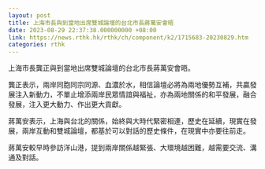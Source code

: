 ```yaml
---
layout: post
title: 上海市長與到當地出席雙城論壇的台北市長蔣萬安會晤
date: 2023-08-29 22:37:38.000000000 +08:00
link: https://news.rthk.hk/rthk/ch/component/k2/1715683-20230829.htm
categories: rthk
---
```


上海市長龔正與到當地出席雙城論壇的台北市長蔣萬安會晤。

龔正表示，兩岸同胞同宗同源、血濃於水，相信論壇必將為兩地優勢互補，共贏發展注入新動力，不單止增添兩岸民眾情誼與福祉，亦為兩地關係的和平發展，融合發展，注入更大動力、作出更大貢獻。

蔣萬安表示，上海與台北的關係，始終與大時代緊密相連，歷史在延續，現實在發展，兩岸互動和雙城論壇，都基於可以對話的歷史條件，在現實中亦要往前走。

蔣萬安較早時參訪洋山港，提到兩岸關係越緊張、大環境越困難，越需要交流、溝通及對話。
